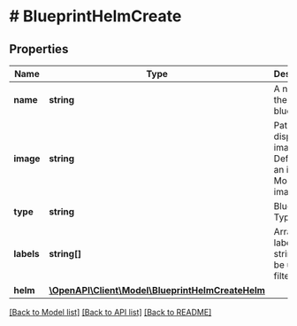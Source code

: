 # # BlueprintHelmCreate

## Properties

Name | Type | Description | Notes
------------ | ------------- | ------------- | -------------
**name** | **string** | A name for the blueprint |
**image** | **string** | Path to display image. Defaults to an internal Morpheus image. | [optional]
**type** | **string** | Blueprint Type |
**labels** | **string[]** | Array of label strings, can be used for filtering. | [optional]
**helm** | [**\OpenAPI\Client\Model\BlueprintHelmCreateHelm**](BlueprintHelmCreateHelm.md) |  |

[[Back to Model list]](../../README.md#models) [[Back to API list]](../../README.md#endpoints) [[Back to README]](../../README.md)
